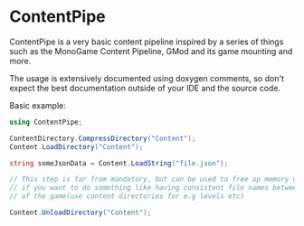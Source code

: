 # ContentPipe
ContentPipe is a very basic content pipeline inspired by a series of things such as
the MonoGame Content Pipeline, GMod and its game mounting and more.

The usage is extensively documented using doxygen comments, so don't expect the best
documentation outside of your IDE and the source code.

Basic example:
```csharp
using ContentPipe;

ContentDirectory.CompressDirectory("Content");
Content.LoadDirectory("Content");

string someJsonData = Content.LoadString("file.json");

// This step is far from mandatory, but can be used to free up memory or
// if you want to do something like having consistent file names between parts
// of the game(use content directories for e.g levels etc)

Content.UnloadDirectory("Content");
```